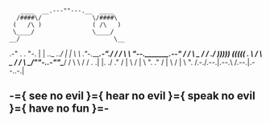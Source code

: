       ____  __.---""---.__  ____
      /####\/              \/####\
     (   /\ )              ( /\   )
     \____/                \____/
    __/                          \__
 .-"    .                      .    "-.
 |  |   \.._                _../   |  |
  \  \    \."-.__________.-"./    /  /
    \  \    "--.________.--"    /  /
  ___\  \_                    _/  /___
./    )))))                  (((((    \.
\                                      /
 \           \_          _/           /
   \    \____/""-.____.-""\____/    /
     \    \                  /    /
      \.  .|                |.  ./
    ." / |  \              /  | \  ".
 ."  /   |   \            /   |   \   ".
/.-./.--.|.--.\          /.--.|.--.\.-.|

## -={ see no evil }={ hear no evil }={ speak no evil }={ have no fun }=-
